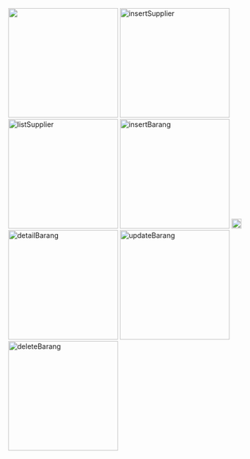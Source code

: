 <img src="https://github.com/user-attachments/assets/4512c40d-d142-490d-aa45-997bfbd52813" width="221" />
<img width="221" alt="insertSupplier" src="https://github.com/user-attachments/assets/ff92feaf-ac13-4c1c-9c2d-f9466128f28e" />
<img width="221" alt="listSupplier" src="https://github.com/user-attachments/assets/6f9c2bbc-3dd1-4a4b-8e35-e78cf2379c60" />
<img width="221" alt="insertBarang" src="https://github.com/user-attachments/assets/86ccaed0-b5c9-4367-8260-96176ca5a756" />
<img width="20" alt="listBarang" src="https://github.com/user-attachments/assets/7b34dc2a-b62f-4284-bc51-425468461dfd" />
<img width="221" alt="detailBarang" src="https://github.com/user-attachments/assets/dfa60bfa-481e-4efc-8de8-f2500714af26" />
<img width="221" alt="updateBarang" src="https://github.com/user-attachments/assets/804a2ebf-50a8-45b6-8d0e-73abcff8a063" />
<img width="221" alt="deleteBarang" src="https://github.com/user-attachments/assets/ca5a2570-8e2e-4be9-a65f-a0e77836939c" />


